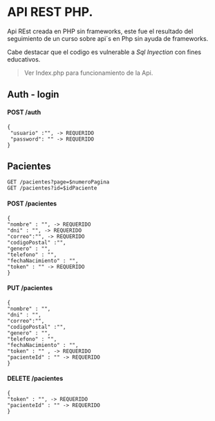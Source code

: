 # API REST PHP.

Api REst creada en PHP sin frameworks, este fue el resultado del seguimiento de un curso sobre api´s en Php sin ayuda de frameworks.

Cabe destacar que el codigo es vulnerable a _Sql Inyection_ con fines educativos.

> Ver Index.php para funcionamiento de la Api.

## Auth - login

#### POST /auth

```
{
 "usuario" :"", -> REQUERIDO
 "password": "" -> REQUERIDO
}
```

## Pacientes

```
GET /pacientes?page=$numeroPagina
GET /pacientes?id=$idPaciente
```

#### POST /pacientes

```
{
"nombre" : "", -> REQUERIDO
"dni" : "", -> REQUERIDO
"correo":"", -> REQUERIDO
"codigoPostal" :"",
"genero" : "",
"telefono" : "",
"fechaNacimiento" : "",
"token" : "" -> REQUERIDO
}
```

#### PUT /pacientes

```
{
"nombre" : "",
"dni" : "",
"correo":"",
"codigoPostal" :"",
"genero" : "",
"telefono" : "",
"fechaNacimiento" : "",
"token" : "" , -> REQUERIDO
"pacienteId" : "" -> REQUERIDO
}
```

#### DELETE /pacientes

```
{
"token" : "", -> REQUERIDO
"pacienteId" : "" -> REQUERIDO
}
```
